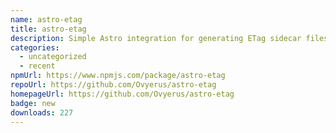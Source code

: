```yaml
---
name: astro-etag
title: astro-etag
description: Simple Astro integration for generating ETag sidecar files for your build.
categories:
  - uncategorized
  - recent
npmUrl: https://www.npmjs.com/package/astro-etag
repoUrl: https://github.com/Ovyerus/astro-etag
homepageUrl: https://github.com/Ovyerus/astro-etag
badge: new
downloads: 227
---
```

